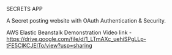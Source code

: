SECRETS APP

A Secret posting website with OAuth Authentication & Security.

AWS Elastic Beanstalk Demonstration Video link - https://drive.google.com/file/d/1_LTmAXc_uehiSPgLLp-tFE5ClKCJElTo/view?usp=sharing